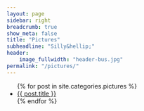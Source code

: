 ```yaml
---
layout: page
sidebar: right
breadcrumb: true
show_meta: false
title: "Pictures"
subheadline: "Silly&hellip;"
header:
    image_fullwidth: "header-bus.jpg"
permalink: "/pictures/"
---
```

<ul>
    {% for post in site.categories.pictures %}
    <li><a href="{{ site.url }}{{ post.url }}">{{ post.title }}</a></li>
    {% endfor %}
</ul>